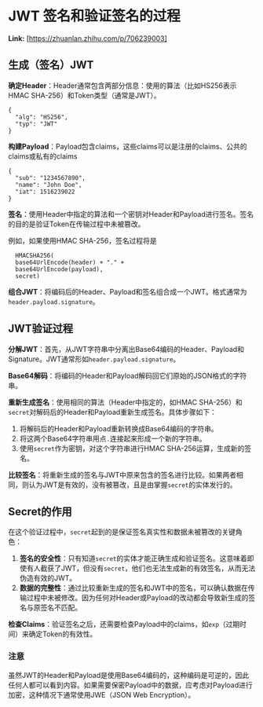 # JWT 签名和验证签名的过程



 **Link:** [https://zhuanlan.zhihu.com/p/706239003]

## 生成（签名）JWT  

**确定Header**：Header通常包含两部分信息：使用的算法（比如HS256表示HMAC SHA-256）和Token类型（通常是JWT）。

```
{
  "alg": "HS256",
  "typ": "JWT"
}
```

**构建Payload**：Payload包含claims，这些claims可以是注册的claims、公共的claims或私有的claims

```
{
  "sub": "1234567890",
  "name": "John Doe",
  "iat": 1516239022
}
```

**签名**：使用Header中指定的算法和一个密钥对Header和Payload进行签名。签名的目的是验证Token在传输过程中未被篡改。

例如，如果使用HMAC SHA-256，签名过程将是

```
  HMACSHA256(
  base64UrlEncode(header) + "." +
  base64UrlEncode(payload),
  secret)
```

**组合JWT**：将编码后的Header、Payload和签名组合成一个JWT。格式通常为`header.payload.signature`。

## JWT验证过程  

**分解JWT**：首先，从JWT字符串中分离出Base64编码的Header、Payload和Signature。JWT通常形如`header.payload.signature`。

**Base64解码**：将编码的Header和Payload解码回它们原始的JSON格式的字符串。

**重新生成签名**：使用相同的算法（Header中指定的，如HMAC SHA-256）和`secret`对解码后的Header和Payload重新生成签名。具体步骤如下：

1. 将解码后的Header和Payload重新转换成Base64编码的字符串。
2. 将这两个Base64字符串用点`.`连接起来形成一个新的字符串。
3. 使用`secret`作为密钥，对这个字符串进行HMAC SHA-256运算，生成新的签名。

**比较签名**：将重新生成的签名与JWT中原来包含的签名进行比较。如果两者相同，则认为JWT是有效的，没有被篡改，且是由掌握`secret`的实体发行的。

## Secret的作用  

在这个验证过程中，`secret`起到的是保证签名真实性和数据未被篡改的关键角色：

1. **签名的安全性**：只有知道`secret`的实体才能正确生成和验证签名。这意味着即使有人截获了JWT，但没有`secret`，他们也无法生成新的有效签名，从而无法伪造有效的JWT。
2. **数据的完整性**：通过比较重新生成的签名和JWT中的签名，可以确认数据在传输过程中未被修改。因为任何对Header或Payload的改动都会导致新生成的签名与原签名不匹配。

**检查Claims**：验证签名之后，还需要检查Payload中的claims，如`exp`（过期时间）来确定Token的有效性。

### 注意  

虽然JWT的Header和Payload是使用Base64编码的，这种编码是可逆的，因此任何人都可以看到内容。如果需要保密Payload中的数据，应考虑对Payload进行加密，这种情况下通常使用JWE（JSON Web Encryption）。

